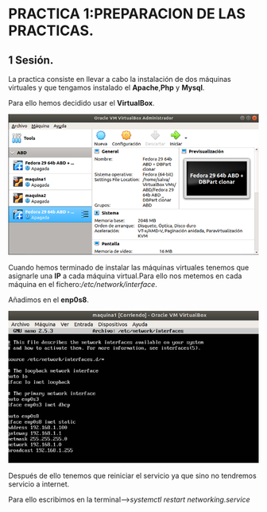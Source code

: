 # PRACTICA 1:PREPARACION DE LAS PRACTICAS.
## 1 Sesión.

La practica consiste en llevar a cabo la instalación de dos máquinas virtuales y que tengamos instalado el **Apache**,**Php** y **Mysql**.

Para ello hemos decidido usar el **VirtualBox**.

![img](https://github.com/salva12345678/SWAP/blob/master/practica1/Foto_1.png)

Cuando hemos terminado de instalar las máquinas virtuales tenemos que asignarle una **IP** a cada máquina virtual.Para ello nos metemos en cada máquina en el fichero:*/etc/network/interface*.

Añadimos en el **enp0s8**.

![img](https://github.com/salva12345678/SWAP/blob/master/practica1/foto_2.png)

Después de ello tenemos que reiniciar el servicio ya que sino no tendremos servicio a internet.

Para ello escribimos en la terminal-->*systemctl restart networking.service*
